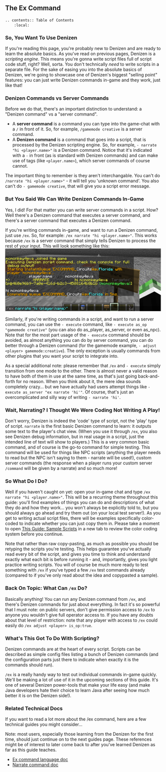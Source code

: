 The Ex Command
--------------

```eval_rst
.. contents:: Table of Contents
    :local:
```

### So, You Want To Use Denizen

If you're reading this page, you're probably new to Denizen and are ready to learn the absolute basics. As you've read on previous pages, Denizen is a *scripting engine*. This means you're gonna write script files full of script code stuff, right? Well, sorta. You don't technically *need* to write scripts in a separate file. For the sake of easing you into the absolute basics of Denizen, we're going to showcase one of Denizen's biggest "selling point" features: you can just write Denizen commands in-game and they work, just like that!

### Denizen Commands vs Server Commands

Before we do that, there's an important distinction to understand: a "Denizen command" vs a "server command".

- A **server command** is a command you can type into the game-chat with a `/` in front of it. So, for example, `/gamemode creative` is a server command.
- A **Denizen command** is a command that goes into a script, that is processed by the Denizen scripting engine. So, for example, `- narrate "hi <player.name>"` is a Denizen command. Notice that it's indicated with a `-` in front (as is standard with Denizen commands) and can make use of tags (like `<player.name>`), which server commands of course cannot.

The important thing to remember is they aren't interchangable. You can't do `/narrate "hi <player.name>"` - it will tell you 'unknown command'. You also can't do `- gamemode creative`, that will give you a script error message.

### But You Said We Can Write Denizen Commands In-Game

Yes, I did! For that matter you can write server commands in a script. How? Well there's a Denizen command that executes a server command, and there's a server command that executes a Denizen command.

If you're writing commands in-game, and want to run a Denizen command, just use `/ex`. So, for example: `/ex narrate "hi <player.name>"`. This works because `/ex` is a server command that simply tells Denizen to process the rest of your input. This will look something like this:
![](images/excommandnarrate.png)

Similarly, if you're writing commands in a script, and want to run a server command, you can use the `- execute` command, like `- execute as_op "gamemode creative"` <span class="parens">(you can also do as_player, as_server, or even as_npc)</span>. Note that for the most part usage of the `- execute` command should be avoided, as almost anything you can do by server command, you can do better through a Denizen command <span class="parens">(for the gamemode example, `- adjust <player> gamemode:creative`)</span>. The only exception is usually commands from other plugins that you want your script to integrate into.

As a special additional note: please remember that `/ex` and `- execute` simply transition from one mode to the other. There is almost never a valid reason to have both of them in use at the same time, as that's just going back-and-forth for no reason. When you think about it, the mere idea sounds completely crazy... but we have actually had users attempt things like `- execute as_server "ex narrate 'hi'"`. Of course, that's just an overcomplicated and silly way of writing `- narrate 'hi'`.

### Wait, Narrating? I Thought We Were Coding Not Writing A Play!

Don't worry, Denizen is indeed the 'code' type of script, not the 'play' type of script. `narrate` is the first basic Denizen command to learn: it outputs some text to the player's chat view. <span class="parens">(When you use it through `/ex`, you also see Denizen debug information, but in real usage in a script, just the intended line of text will show to players.)</span> This is a very common basic command, and of course is the go-to command for simple testing. This command will be used for things like NPC scripts <span class="parens">(anything the player needs to read but the NPC isn't saying to them - narrate will be used!)</span>, custom server commands <span class="parens">(the response when a player runs your custom server `/command` will be given by a narrate)</span> and so much more!

### So What Do I Do?

Well if you haven't caught on yet: open your in-game chat and type `/ex narrate "hi <player.name>"`. This will be a recurring theme throughout this guide: you'll find examples of things you can do and descriptions of what they do and how they work... you won't always be explicitly told to, but you should always go ahead and try them out (on your local test server!). As you get to writing actual script files, there will be examples specifically color-coded to indicate whether you can just copy them in. Please take a moment to open [This Guide: Sample Scripts](/guides/this-guide/sample-scripts) in a new tab to review the color coding system before you continue.

Note that rather than raw copy-pasting, as much as possible you should be retyping the scripts you're testing. This helps guarantee you've actually read every bit of the script, and gives you time to think and understand exactly what each bit is before running it - and, importantly, gives you light practice writing scripts. You will of course be much more ready to test something with `/ex` if you've typed a few `/ex` test commands already (compared to if you've only read about the idea and copypasted a sample).

### Back On Topic: What Can `/ex` Do?

Basically anything! You can run any Denizen command from `/ex`, and there's Denizen commands for just about everything. In fact it's so powerful that I must note: on public servers, don't give permission access to `/ex` to anyone you wouldn't give full operator access to. If you have any doubts about that level of restriction: note that any player with access to `/ex` could easily do `/ex adjust <player> is_op:true`.

### What's This Got To Do With Scripting?

Denizen commands are at the heart of every script. Scripts can be described as simple config files listing a bunch of Denizen commands <span class="parens">(and the configuration parts just there to indicate when exactly it is the commands should run)</span>.

`/ex` is a really handy way to test out individual commands in-game quickly. We'll be making a lot of use of it in the upcoming sections of this guide. It's one of several Denizen power-tools that make your life easy <span class="parens">(and make Java developers hate their choice to learn Java after seeing how much better it is on the Denizen side!)</span>.

### Related Technical Docs

If you want to read a lot more about the /ex command, here are a few technical guides you might consider...

Note: most users, especially those learning from the Denizen for the first time, should just continue on to the next guides page. These references might be of interest to later come back to after you've learned Denizen as far as this guide teaches.

- [Ex command language doc](https://one.denizenscript.com/denizen/lngs/ex%20command)
- [Narrate command doc](https://one.denizenscript.com/denizen/cmds/narrate)
